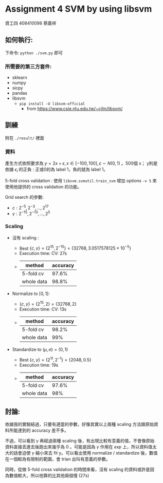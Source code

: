# Assignment 4 SVM by using libsvm

資工四 408410098 蔡嘉祥 

## 如何執行:

下命令: ```python ./svm.py``` 即可

### 所需要的第三方套件:

- sklearn
- numpy 
- sicpy
- pandas 
- libsvm 
  - ```pip install -U libsvm-official```
      - from https://www.csie.ntu.edu.tw/~cjlin/libsvm/

## 訓練

附在 ```./result/``` 裡面

### 資料
產生方式依照要求為 $y = 2x+\epsilon, x \in [-100,100], \epsilon\sim N(0,1)$ 。500個 x； y則是依據 $\epsilon_i$ 的正負 : 正或0的為 label 1，負的就為 label 1。

5-fold cross validation : 使用 
```libsvm.svmutil.train_svm``` 增加 options ```-v 5``` 來使用他提供的 cross validation 的功能。

Grid search 的參數:
- $c: 2^{-5}, 2^{-3}, ... , 2^{17}$
- $\gamma : 2^{-15}, 2^{-13}, ... ,2^{5}$

### Scaling
- 沒有 scaling :
  - Best $\{c,\gamma\} =\{2^{15}, 2^{-15}\} = \{32768, 3.0517578125\times10^{-5}\}$ 
  - Execution time: CV: 27s
  - |method|accuracy|
    |-|-|
    |5-fold cv|97.6%|
    |whole data|98.8%|

- Normalize to $[0,1]$:
  - $\{c,\gamma\} =\{2^{15}, 2\} = \{32768, 2\}$  
  - Execution time: CV: 13s
  - |method|accuracy|
    |-|-|
    |5-fold cv|98.2%|
    |whole data|99%|

- Standardize to $(\mu, \sigma)=(0,1)$
  - Best $\{c,\gamma\} =\{2^{11}, 2^{-1}\} = \{2048, 0.5\}$ 
  - Execution time: 19s
  - |method|accuracy|
    |-|-|
    |5-fold cv|97.6%|
    |whole data|98%|


## 討論: 
依據我的實驗結過，只要有適當的參數，好像其實以上兩種 scaling 方法跟原始資料所能達到的 accuracy 差不多。

不過，可以看到 $\gamma$ 再經過兩種 scaling 後，有出現比較有意義的值，不會像原始資料直接丟進去後跑出來幾乎為 0 。可能是因為 $\gamma$ 作用在 $exp$ 上，所以資料值太大的話會迫使 $\gamma$ 縮小來去 fit y。可以看出使用 normalize / standardize 後，數值在一個較為有限制的範圍，會 trian 出叫有意義的參數。

同時，從做 5-fold cross validation 的時間來看，沒有 scaling 的資料或許是因為數值較大，所以他算的比其他兩個慢 (27s)